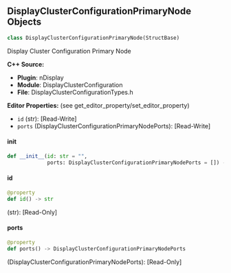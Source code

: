 ## DisplayClusterConfigurationPrimaryNode Objects

```python
class DisplayClusterConfigurationPrimaryNode(StructBase)
```

Display Cluster Configuration Primary Node

**C++ Source:**

- **Plugin**: nDisplay
- **Module**: DisplayClusterConfiguration
- **File**: DisplayClusterConfigurationTypes.h

**Editor Properties:** (see get_editor_property/set_editor_property)

- ``id`` (str):  [Read-Write]
- ``ports`` (DisplayClusterConfigurationPrimaryNodePorts):  [Read-Write]

<a id="unreal.DisplayClusterConfigurationPrimaryNode.__init__"></a>

#### __init__

```python
def __init__(id: str = "",
             ports: DisplayClusterConfigurationPrimaryNodePorts = []) -> None
```

<a id="unreal.DisplayClusterConfigurationPrimaryNode.id"></a>

#### id

```python
@property
def id() -> str
```

(str):  [Read-Only]

<a id="unreal.DisplayClusterConfigurationPrimaryNode.ports"></a>

#### ports

```python
@property
def ports() -> DisplayClusterConfigurationPrimaryNodePorts
```

(DisplayClusterConfigurationPrimaryNodePorts):  [Read-Only]

<a id="unreal.DisplayClusterConfigurationMasterNode"></a>